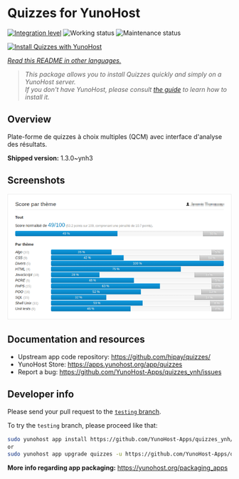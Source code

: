 <!--
N.B.: This README was automatically generated by <https://github.com/YunoHost/apps/tree/master/tools/readme_generator>
It shall NOT be edited by hand.
-->

# Quizzes for YunoHost

[![Integration level](https://dash.yunohost.org/integration/quizzes.svg)](https://ci-apps.yunohost.org/ci/apps/quizzes/) ![Working status](https://ci-apps.yunohost.org/ci/badges/quizzes.status.svg) ![Maintenance status](https://ci-apps.yunohost.org/ci/badges/quizzes.maintain.svg)

[![Install Quizzes with YunoHost](https://install-app.yunohost.org/install-with-yunohost.svg)](https://install-app.yunohost.org/?app=quizzes)

*[Read this README in other languages.](./ALL_README.md)*

> *This package allows you to install Quizzes quickly and simply on a YunoHost server.*  
> *If you don't have YunoHost, please consult [the guide](https://yunohost.org/install) to learn how to install it.*

## Overview

Plate-forme de quizzes à choix multiples (QCM) avec interface d'analyse des résultats.


**Shipped version:** 1.3.0~ynh3

## Screenshots

![Screenshot of Quizzes](./doc/screenshots/score_par_theme.png)

## Documentation and resources

- Upstream app code repository: <https://github.com/hipay/quizzes/>
- YunoHost Store: <https://apps.yunohost.org/app/quizzes>
- Report a bug: <https://github.com/YunoHost-Apps/quizzes_ynh/issues>

## Developer info

Please send your pull request to the [`testing` branch](https://github.com/YunoHost-Apps/quizzes_ynh/tree/testing).

To try the `testing` branch, please proceed like that:

```bash
sudo yunohost app install https://github.com/YunoHost-Apps/quizzes_ynh/tree/testing --debug
or
sudo yunohost app upgrade quizzes -u https://github.com/YunoHost-Apps/quizzes_ynh/tree/testing --debug
```

**More info regarding app packaging:** <https://yunohost.org/packaging_apps>
